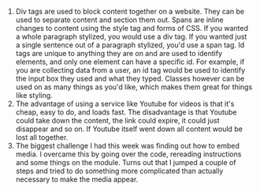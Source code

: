 1) Div tags are used to block content together on a website. They can be used to separate content and section
them out. Spans are inline changes to content using the style tag and forms of CSS. If you wanted a whole paragraph stylized, you would use a div tag. If you wanted just a single sentence out of a paragraph stylized, you'd use a span tag. Id tags are unique to anything they are on and are used to identify elements, and only one
element can have a specific id. For example, if you are collecting data from a user, an id tag would be used to identify the input box they used and what they typed. Classes however can be used on as many things as you'd like, which makes them great for things like styling.
2) The advantage of using a service like Youtube for videos is that it's cheap, easy to do, and loads fast. The disadvantage
is that Youtube could take down the content, the link could expire, it could just disappear and so on. If Youtube itself went down all content would be lost all together.
3) The biggest challenge I had this week was finding out how to embed media. I overcame this by going over the code, rereading instructions and some things on the module.
Turns out that I jumped a couple of steps and tried to do something more complicated than actually necessary to make the media appear.
